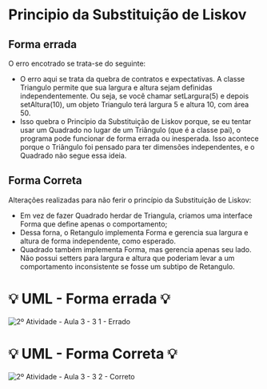 # Principio da Substituição de Liskov

## Forma errada
O erro encotrado se trata-se do seguinte:
- O erro aqui se trata da quebra de contratos e expectativas. A classe Triangulo permite que sua largura e altura sejam definidas independentemente. Ou seja, se você chamar setLargura(5) e depois setAltura(10), um objeto Triangulo terá largura 5 e altura 10, com área 50.
- Isso quebra o Princípio da Substituição de Liskov porque, se eu tentar usar um Quadrado no lugar de um Triângulo (que é a classe pai), o programa pode funcionar de forma errada ou inesperada. Isso acontece porque o Triângulo foi pensado para ter dimensões independentes, e o Quadrado não segue essa ideia.

## Forma Correta
Alterações realizadas para não ferir o princípio da Substituição de Liskov:
- Em vez de fazer Quadrado herdar de Triangula, criamos uma interface Forma que define apenas o comportamento;
- Dessa forna, o Retangulo implementa Forma e gerencia sua largura e altura de forma independente, como esperado.
- Quadrado também implementa Forma, mas gerencia apenas seu lado. Não possui setters para largura e altura que poderiam levar a um comportamento inconsistente se fosse um subtipo de Retangulo.

#  :bulb: UML - Forma errada :bulb:
![2º Atividade - Aula 3 - 3 1 - Errado](https://github.com/user-attachments/assets/d20e19dd-b515-4ae4-b1e7-3d78c9c55557)

#  :bulb: UML - Forma Correta :bulb:
![2º Atividade - Aula 3 - 3 2 - Correto](https://github.com/user-attachments/assets/27f43564-5a1c-400b-b46d-d0b7ec2c1341)
